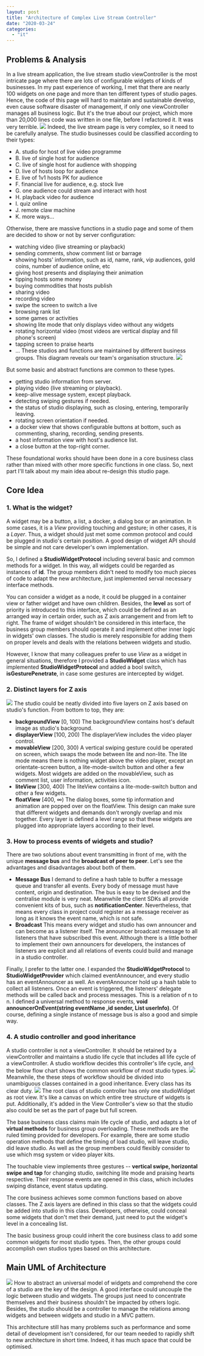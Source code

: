 ```yaml
---
layout: post
title: "Architecture of Complex Live Stream Controller"
date: "2020-03-24"
categories: 
  - "it"
---
```


## Problems & Analysis

In a live stream application, the live stream studio viewController is the most intricate page where there are lots of configurable widgets of kinds of businesses. In my past experience of working, I met that there are nearly 100 widgets on one page and more than ten different types of studio pages. Hence, the code of this page will hard to maintain and sustainable develop, even cause software disaster of management, if only one viewController manages all business logic. But it's the true about our project, which more than 20,000 lines code was written in one file, before I refactored it. It was very terrible. ![](/assets/img/images/IMG_4631.png) Indeed, the live stream page is very complex, so it need to be carefully analyse. The studio businesses could be classified according to their types:

- A. studio for host of live video programme
- B. live of single host for audience
- C. live of single host for audience with shopping
- D. live of hosts loop for audience
- E. live of 1v1 hosts PK for audience
- F. financial live for audience, e.g. stock live
- G. one audience could stream and interact with host
- H. playback video for audience
- I. quiz online
- J. remote claw machine
- K. more ways...

Otherwise, there are massive functions in a studio page and some of them are decided to show or not by server configuration:

- watching video (live streaming or playback)
- sending comments, show comment list or barrage
- showing hosts' information, such as id, name, rank, vip audiences, gold coins, number of audience online, etc
- giving host presents and displaying their animation
- tipping hosts some money
- buying commodities that hosts publish
- sharing video
- recording video
- swipe the screen to switch a live
- browsing rank list
- some games or activities
- showing lite mode that only displays video without any widgets
- rotating horizontal video (most videos are vertical display and fill phone's screen)
- tapping screen to praise hearts
- ... These studios and functions are maintained by different business groups. This diagram reveals our team's organisation structure. ![](/assets/img/images/Architech-group.png)

But some basic and abstract functions are common to these types.

- getting studio information from server.
- playing video (live streaming or playback).
- keep-alive message system, except playback.
- detecting swiping gestures if needed.
- the status of studio displaying, such as closing, entering, temporarily leaving.
- rotating screen orientation if needed.
- a docker view that shows configurable buttons at bottom, such as commenting, sharing, recording, sending presents.
- a host information view with host's audience list.
- a close button at the top-right corner.

These foundational works should have been done in a core business class rather than mixed with other more specific functions in one class. So, next part I'll talk about my main idea about re-design this studio page.

## Core Idea

### 1\. What is the widget?

A widget may be a button, a list, a docker, a dialog box or an animation. In some cases, it is a _View_ providing touching and gesture; in other cases, it is a _Layer_. Thus, a widget should just met some common protocol and could be plugged in studio's certain position. A good design of widget API should be simple and not care developer's own implementation.

So, I defined a **StudioWidgetProtocol** including several basic and common methods for a widget. In this way, all widgets could be regarded as instances of **id**. The group members didn't need to modify too much pieces of code to adapt the new architecture, just implemented serval necessary interface methods.

You can consider a widget as a node, it could be plugged in a container view or father widget and have own children. Besides, the **level** as sort of priority is introduced to this interface, which could be defined as an arranged way in certain order, such as Z axis arrangement and from left to right. The frame of widget shouldn’t be considered in this interface, the business group members should operate it and implement other inner logic in widgets' own classes. The studio is merely responsible for adding them on proper levels and deals with the relations between widgets and studio.

However, I know that many colleagues prefer to use _View_ as a widget in general situations, therefore I provided a **StudioWidget** class which has implemented **StudioWidgetProtocol** and added a bool switch, **isGesturePenetrate**, in case some gestures are intercepted by widget.

### 2\. Distinct layers for Z axis

![](/assets/img/images/levels.jpg) The studio could be neatly divided into five layers on Z axis based on studio's function. From bottom to top, they are:

- **backgroundView** \[0, 100) The backgroundView contains host's default image as studio's background.
- **displayerView** \[100, 200) The displayerView includes the video player control.
- **movableView** \[200, 300) A vertical swiping gesture could be operated on screen, which swaps the mode between lite and non-lite. The lite mode means there is nothing widget above the video player, except an orientate-screen button, a lite-mode-switch button and other a few widgets. Most widgets are added on the movableView, such as comment list, user information, activities icon.
- **liteView** \[300, 400) The liteView contains a lite-mode-switch button and other a few widgets.
- **floatView** \[400, ∞) The dialog boxes, some tip information and animation are popped over on the floatView. This design can make sure that different widgets and demands don't wrongly overlap and mix together. Every layer is defined a level range so that these widgets are plugged into appropriate layers according to their level.

### 3\. How to process events of widgets and studio?

There are two solutions about event transmitting in front of me, with the unique **message bus** and the **broadcast of peer to peer**. Let's see the advantages and disadvantages about both of them.

- **Message Bus** I demand to define a hash table to buffer a message queue and transfer all events. Every body of message must have content, origin and destination. The bus is easy to be devised and the centralise module is very neat. Meanwhile the client SDKs all provide convenient kits of bus, such as **notificationCenter**. Nevertheless, that means every class in project could register as a message receiver as long as it knows the event name, which is not safe.
- **Broadcast** This means every widget and studio has own announcer and can become as a listener itself. The announcer broadcast message to all listeners that have subscribed this event. Although there is a little bother to implement their own announcers for developers, the instances of listeners are explicit and all relations of events could build and manage in a studio controller.

Finally, I prefer to the latter one. I expanded the **StudioWidgetProtocol** to **StudioWidgetProvider** which claimed eventAnnouncer, and every studio has an eventAnnouncer as well. An eventAnnouncer hold up a hash table to collect all listeners. Once an event is triggered, the listeners' delegate methods will be called back and process messages. This is a relation of n to n. I defined a universal method to response events, **void announcerOnEvent(string eventName ,id sender, List userInfo)**. Of course, defining a single instance of message bus is also a good and simple way.

### 4\. A studio controller and good inheritance

A studio controller is not a viewController. It should be retained by a viewController and maintains a studio life cycle that includes all life cycle of a viewController. A studio workflow decides this controller's life cycle, and the below flow chart shows the common workflow of most studio types. ![](/assets/img/images/live-studio-life-cycle.png) Meanwhile, the these steps of workflow should be divided into unambiguous classes contained in a good inheritance. Every class has its clear duty. ![](/assets/img/images/studio-structure.png) The root class of studio controller has only one studioWidget as root view. It's like a canvas on which entire tree structure of widgets is put. Additionally, it's added in the View Controller's view so that the studio also could be set as the part of page but full screen.

The base business class claims main life cycle of studio, and adapts a lot of **virtual methods** for business group overloading. These methods are the ruled timing provided for developers. For example, there are some studio operation methods that define the timing of load studio, will leave studio, did leave studio. As well as the group members could flexibly consider to use which msg system or video player kits.

The touchable view implements three gestures -- **vertical swipe, horizontal swipe and tap** for changing studio, switching lite mode and praising hearts respective. Their response events are opened in this class, which includes swiping distance, event status updating.

The core business achieves some common functions based on above classes. The Z axis layers are defined in this class so that the widgets could be added into studio in this class. Developers, otherwise, could conceal some widgets that don't met their demand, just need to put the widget's level in a concealing list.

The basic business group could inherit the core business class to add some common widgets for most studio types. Then, the other groups could accomplish own studios types based on this architecture.

## Main UML of Architecture

![](/assets/img/images/IMG_0075.jpg) How to abstract an universal model of widgets and comprehend the core of a studio are the key of the design. A good interface could uncouple the logic between studio and widgets. The groups just need to concentrate themselves and their business shouldn't be impacted by others logic. Besides, the studio should be a controller to manage the relations among widgets and between widgets and studio in a MVC pattern.

This architecture still has many problems such as performance and some detail of development isn't considered, for our team needed to rapidly shift to new architecture in short time. Indeed, it has much space that could be optimised.

